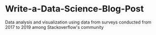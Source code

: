 # Write-a-Data-Science-Blog-Post
Data analysis and visualization using data from surveys conducted from 2017 to 2019 among Stackoverflow's community
